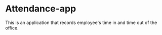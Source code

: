 # Attendance-app
This is an application that records employee's time in and time out of the office.
